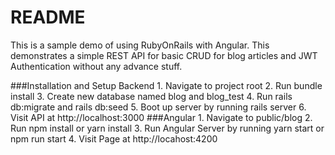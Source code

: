# README
This is a sample demo of using RubyOnRails with Angular. 
This demonstrates a simple REST API for basic CRUD for blog articles
and JWT Authentication without any advance stuff.

###Installation and Setup Backend
    1. Navigate to project root
    2. Run bundle install
    3. Create new database named blog and blog_test
    4. Run rails db:migrate and rails db:seed
    5. Boot up server by running rails server
    6. Visit API at http://localhost:3000
###Angular
    1. Navigate to public/blog
    2. Run npm install or yarn install
    3. Run Angular Server by running yarn start or npm run start
    4. Visit Page at http://locahost:4200